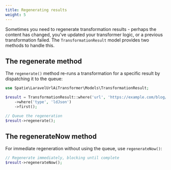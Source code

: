 ```yaml
---
title: Regenerating results
weight: 5
---
```


Sometimes you need to regenerate transformation results - perhaps the content has changed, you've updated your transformer logic, or a previous transformation failed. The `TransformationResult` model provides two methods to handle this.

## The regenerate method

The `regenerate()` method re-runs a transformation for a specific result by dispatching it to the queue:

```php
use Spatie\LaravelUrlAiTransformer\Models\TransformationResult;

$result = TransformationResult::where('url', 'https://example.com/blog/my-post')
    ->where('type', 'ldJson')
    ->first();

// Queue the regeneration
$result->regenerate();
```

## The regenerateNow method

For immediate regeneration without using the queue, use `regenerateNow()`:

```php
// Regenerate immediately, blocking until complete
$result->regenerateNow();
```
